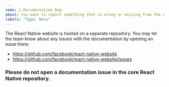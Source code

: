 ```yaml
---
name: 📃 Documentation Bug
about: You want to report something that is wrong or missing from the documentation.
labels: "Type: Docs"
---
```


The React Native website is hosted on a separate repository. You may let the
team know about any issues with the documentation by opening an issue there:
- https://github.com/facebook/react-native-website
- https://github.com/facebook/react-native-website/issues

### Please do not open a documentation issue in the core React Native repository.